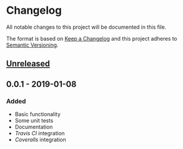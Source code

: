 # Changelog

All notable changes to this project will be documented in this file.

The format is based on [Keep a Changelog](http://keepachangelog.com/)
and this project adheres to [Semantic Versioning](http://semver.org/).

## [Unreleased]

## 0.0.1 - 2019-01-08

### Added

-   Basic functionality
-   Some unit tests
-   Documentation
-   *Travis CI* integration
-   *Coveralls* integration

[Unreleased]: https://github.com/redneckz/pipe/compare/v0.0.1...HEAD
[0.0.2]: https://github.com/redneckz/pipe/compare/v0.0.1...v0.0.2
